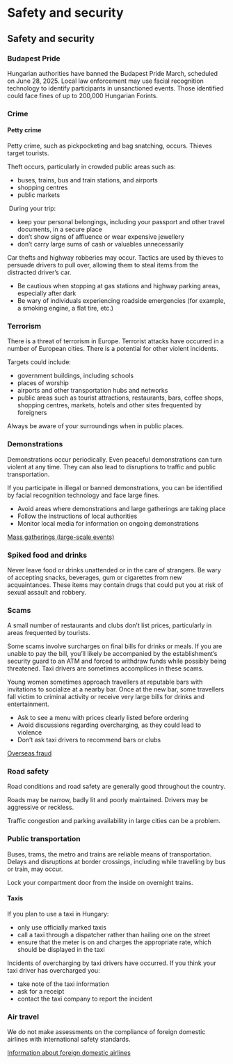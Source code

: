 # Safety and security

## Safety and security

### Budapest Pride

Hungarian authorities have banned the Budapest Pride March, scheduled on June 28, 2025. Local law enforcement may use facial recognition technology to identify participants in unsanctioned events. Those identified could face fines of up to 200,000 Hungarian Forints.

### Crime

#### Petty crime

Petty crime, such as pickpocketing and bag snatching, occurs. Thieves target tourists.

Theft occurs, particularly in crowded public areas such as:

* buses, trains, bus and train stations, and airports
* shopping centres
* public markets

 During your trip:

* keep your personal belongings, including your passport and other travel documents, in a secure place
* don’t show signs of affluence or wear expensive jewellery
* don’t carry large sums of cash or valuables unnecessarily

Car thefts and highway robberies may occur. Tactics are used by thieves to persuade drivers to pull over, allowing them to steal items from the distracted driver’s car.

* Be cautious when stopping at gas stations and highway parking areas, especially after dark
* Be wary of individuals experiencing roadside emergencies (for example, a smoking engine, a flat tire, etc.)

### Terrorism

There is a threat of terrorism in Europe. Terrorist attacks have occurred in a number of European cities. There is a potential for other violent incidents.

Targets could include:

* government buildings, including schools
* places of worship
* airports and other transportation hubs and networks
* public areas such as tourist attractions, restaurants, bars, coffee shops, shopping centres, markets, hotels and other sites frequented by foreigners

Always be aware of your surroundings when in public places.

### Demonstrations

Demonstrations occur periodically. Even peaceful demonstrations can turn violent at any time. They can also lead to disruptions to traffic and public transportation.

If you participate in illegal or banned demonstrations, you can be identified by facial recognition technology and face large fines.

* Avoid areas where demonstrations and large gatherings are taking place
* Follow the instructions of local authorities
* Monitor local media for information on ongoing demonstrations

[Mass gatherings (large-scale events)](https://travel.gc.ca/travelling/health-safety/mass-gatherings)

### Spiked food and drinks

Never leave food or drinks unattended or in the care of strangers. Be wary of accepting snacks, beverages, gum or cigarettes from new acquaintances. These items may contain drugs that could put you at risk of sexual assault and robbery.

### Scams

A small number of restaurants and clubs don’t list prices, particularly in areas frequented by tourists.

Some scams involve surcharges on final bills for drinks or meals. If you are unable to pay the bill, you’ll likely be accompanied by the establishment’s security guard to an ATM and forced to withdraw funds while possibly being threatened. Taxi drivers are sometimes accomplices in these scams.

Young women sometimes approach travellers at reputable bars with invitations to socialize at a nearby bar. Once at the new bar, some travellers fall victim to criminal activity or receive very large bills for drinks and entertainment.

* Ask to see a menu with prices clearly listed before ordering
* Avoid discussions regarding overcharging, as they could lead to violence
* Don’t ask taxi drivers to recommend bars or clubs

[Overseas fraud](https://travel.gc.ca/travelling/health-safety/overseas-fraud)

### Road safety

Road conditions and road safety are generally good throughout the country.

Roads may be narrow, badly lit and poorly maintained. Drivers may be aggressive or reckless.   
  
Traffic congestion and parking availability in large cities can be a problem.

### Public transportation

Buses, trams, the metro and trains are reliable means of transportation. Delays and disruptions at border crossings, including while travelling by bus or train, may occur.

Lock your compartment door from the inside on overnight trains.

#### Taxis

If you plan to use a taxi in Hungary:

* only use officially marked taxis
* call a taxi through a dispatcher rather than hailing one on the street
* ensure that the meter is on and charges the appropriate rate, which should be displayed in the taxi

Incidents of overcharging by taxi drivers have occurred. If you think your taxi driver has overcharged you:

* take note of the taxi information
* ask for a receipt
* contact the taxi company to report the incident

### Air travel

We do not make assessments on the compliance of foreign domestic airlines with international safety standards.

[Information about foreign domestic airlines](https://travel.gc.ca/air/in-flight-safety#other)